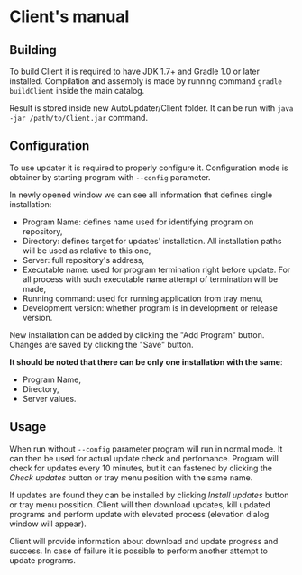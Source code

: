 Client's manual
===========

Building
-----------

To build Client it is required to have JDK 1.7+ and Gradle 1.0 or later
installed. Compilation and assembly is made by running command
`gradle buildClient` inside the main catalog.
	
Result is stored inside new AutoUpdater/Client folder. It can be run with
`java -jar /path/to/Client.jar` command.

Configuration
-----------

To use updater it is required to properly configure it. Configuration mode is
obtainer by starting program with `--config` parameter.
	
In newly opened window we can see all information that defines single
installation:
 * Program Name: defines name used for identifying program on repository,
 * Directory: defines target for updates' installation. All installation paths
will be used as relative to this one,
 * Server: full repository's address,
 * Executable name: used for program termination right before update. For all
 process with such executable name attempt of termination will be made,
 * Running command: used for running application from tray menu,
 * Development version: whether program is in development or release version.
	
New installation can be added by clicking the "Add Program" button. Changes are
saved by clicking the "Save" button.
	
**It should be noted that there can be only one installation with the same**:
 * Program Name,
 * Directory,
 * Server values.
 
Usage
-----------
	
When run without `--config` parameter program will run in normal mode. It can
then be used for actual update check and perfomance. Program will check for
updates every 10 minutes, but it can fastened by clicking the *Check updates*
button or tray menu position with the same name. 

If updates are found they can be installed by clicking *Install updates* button
or tray menu possition. Client will then download updates, kill updated
programs and perform update with elevated process (elevation dialog window
will appear).
	
Client will provide information about download and update progress and success.
In case of failure it is possible to perform another attempt to update
programs.
